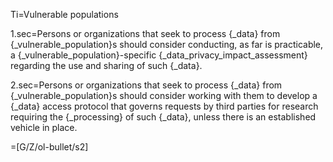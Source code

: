 Ti=Vulnerable populations

1.sec=Persons or organizations that seek to process {_data} from {_vulnerable_population}s should consider conducting, as far is practicable, a {_vulnerable_population}-specific {_data_privacy_impact_assessment} regarding the use and sharing of such {_data}.

2.sec=Persons or organizations that seek to process {_data} from {_vulnerable_population}s should consider working with them to develop a {_data} access protocol that governs requests by third parties for research requiring the {_processing} of such {_data}, unless there is an established vehicle in place.

=[G/Z/ol-bullet/s2]

